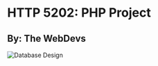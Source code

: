 # HTTP 5202: PHP Project
## By: The WebDevs

![Database Design](https://github.com/alexsxnchez/PHP_project/blob/main/PHP_project/images/database_design/Database_Design.png)